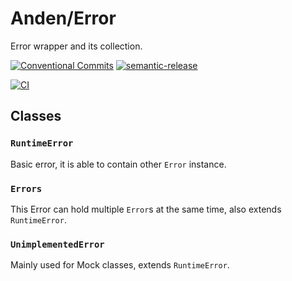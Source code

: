 # Anden/Error

Error wrapper and its collection.

[![Conventional Commits](https://img.shields.io/badge/Conventional%20Commits-1.0.0-yellow.svg)](https://conventionalcommits.org)
[![semantic-release](https://img.shields.io/badge/%20%20%F0%9F%93%A6%F0%9F%9A%80-semantic--release-e10079.svg)](https://github.com/semantic-release/semantic-release)

[![CI](https://github.com/jamashita/anden/actions/workflows/ci.yml/badge.svg)](https://github.com/jamashita/anden/actions/workflows/ci.yml)

## Classes

### `RuntimeError`

Basic error, it is able to contain other `Error` instance.

### `Errors`

This Error can hold multiple `Error`s at the same time, also extends `RuntimeError`.

### `UnimplementedError`

Mainly used for Mock classes, extends `RuntimeError`.
